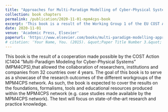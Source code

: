 ```yaml
---
title: "Approaches for Multi-Paradigm Modelling of Cyber-Physical Systems"
collection: book chapters
permalink: /publication/2020-11-01-mpm4cps-book
excerpt: 'This book is a result of the Working Group 1 of the EU COST Action IC1404: MPM4CPS which involved the collaboration of researchers from 32 countries. It describes the ontologies for CPS and MPM respectively, and then the shared ontology of MPM4CPS, with examples. I have co-authored Chapter 3, "A Feature-Based Ontology For Cyber-Physical Systems", in this book.'
date: 2020-11-01
venue: 'Academic Press, Elsevier'
paperurl: 'https://www.elsevier.com/books/multi-paradigm-modelling-approaches-for-cyber-physical-systems/tekinerdogan/978-0-12-819105-7' 
# citation: 'Your Name, You. (2015). &quot;Paper Title Number 3.&quot; <i>Journal 1</i>. 1(3).'
---
```

This book is the result of a cooperation made possible by the COST Action IC1404 ”Multi-Paradigm Modeling for Cyber-Physical Systems” (MPM4CPS),that allowed the collaboration of researchers, institutions and companies from 32 countries over 4 years. The goal of this book is to serve as a showcase of the research outcomes of the different workgroups of the MPM4CPS network. As such, the book is expected to cover the results on the foundations, formalisms, tools and educational resources produced within the MPM4CPS network (e.g.  case studies made available by the MPM4CPS network).  The text will focus on state-of-the-art research and practice knowledge.


